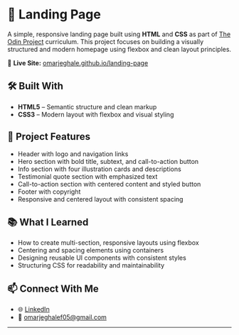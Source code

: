 # 🎯 Landing Page

A simple, responsive landing page built using **HTML** and **CSS** as part of [The Odin Project](https://www.theodinproject.com/) curriculum. This project focuses on building a visually structured and modern homepage using flexbox and clean layout principles.

🔗 **Live Site:** [omarjeghale.github.io/landing-page](https://omarjeghale.github.io/landing-page)

## 🛠️ Built With

- **HTML5** – Semantic structure and clean markup  
- **CSS3** – Modern layout with flexbox and visual styling  

## 📁 Project Features

- Header with logo and navigation links
- Hero section with bold title, subtext, and call-to-action button
- Info section with four illustration cards and descriptions
- Testimonial quote section with emphasized text
- Call-to-action section with centered content and styled button
- Footer with copyright
- Responsive and centered layout with consistent spacing

## 📚 What I Learned

- How to create multi-section, responsive layouts using flexbox
- Centering and spacing elements using containers
- Designing reusable UI components with consistent styles
- Structuring CSS for readability and maintainability

## 📫 Connect With Me

- 🌐 [LinkedIn](https://www.linkedin.com/in/omar-jeghalef)
- 📧 [omarjeghalef05@gmail.com](mailto:omarjeghalef05@gmail.com)

---
